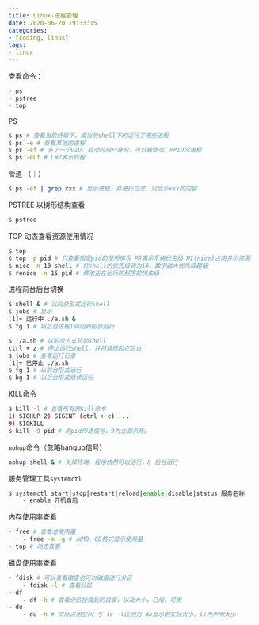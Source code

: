 ```yaml
---
title: Linux-进程管理
date: 2020-06-20 19:33:15
categories:
- [coding, linux]
tags: 
- linux
---
```


查看命令：

```bash
- ps
- pstree
- top
```

PS

```bash
$ ps # 查看当前终端下，或当前shell下的运行了哪些进程
$ ps -e # 查看其他的进程
$ ps -ef # 多了一个UID，启动的用户身份，可以被修改，PPID父进程
$ ps -eLf # LWP表示线程
```

管道 （｜）

```bash
$ ps -ef | grep xxx # 显示进程，并进行过滤，只显示xxx的内容
```

PSTREE 以树形结构查看

```bash
$ pstree
```

TOP 动态查看资源使用情况

```bash
$ top 
$ top -p pid # 只查看指定pid的使用情况 PR表示系统优先级 NI(nice)占用多少资源
$ nice -n 10 shell # 将shell的优先级调为10，数字越大优先级越低
$ renice -n 15 pid # 修改正在运行的程序的优先级
```

进程前台后台切换

```bash
$ shell & # 以后台形式运行shell
$ jobs # 显示
[1]+ 运行中 ./a.sh &
$ fg 1 # 将后台进程1调回到前台运行 

$ ./a.sh # 以前台方式启动shell
ctrl + z # 停止运行shell，并将其挂起在后台
$ jobs # 查看运行记录
[1]+ 已停止 ./a.sh
$ fg 1 # 以前台形式运行
$ bg 1 # 以后台形式继续运行

```

KILL命令

```bash
$ kill -l # 查看所有的kill命令
1) SIGHUP 2) SIGINT (ctrl + c) ...
9) SIGKILL
$ kill -9 pid # 向pid传递信号，9为立即杀死。
```

`nohup`命令（忽略hangup信号）

```bash
nohup shell & # 关掉终端，程序依然可以运行，& 后台运行
```

服务管理工具`systemctl`

```bash
$ systemctl start|stop|restart|reload|enable|disable|status 服务名称
	- enable 开机自启
```

内存使用率查看

```bash
- free # 查看总使用量
	- free -m -g # 以MB，GB格式显示使用量
- top # 动态查看
```

磁盘使用率查看

```bash
- fdisk # 可以查看磁盘也可对磁盘进行分区
	- fdisk -l # 查看分区
- df
	- df -h # 查看分区挂载到的目录，以及大小，已用，可用
- du
	- du -h # 实际占用空间 与 ls -l区别为 du显示的实际大小，ls为声明大小
	
```